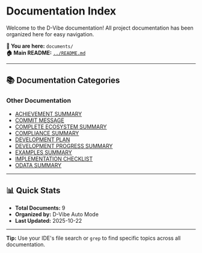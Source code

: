 # Documentation Index

Welcome to the D-Vibe documentation! All project documentation has been organized here for easy navigation.

**📍 You are here:** `documents/`  
**🏠 Main README:** [`../README.md`](../README.md)

---

## 📚 Documentation Categories

### Other Documentation

- [ACHIEVEMENT SUMMARY](./ACHIEVEMENT_SUMMARY.md)
- [COMMIT MESSAGE](./COMMIT_MESSAGE.md)
- [COMPLETE ECOSYSTEM SUMMARY](./COMPLETE_ECOSYSTEM_SUMMARY.md)
- [COMPLIANCE SUMMARY](./COMPLIANCE_SUMMARY.md)
- [DEVELOPMENT PLAN](./DEVELOPMENT_PLAN.md)
- [DEVELOPMENT PROGRESS SUMMARY](./DEVELOPMENT_PROGRESS_SUMMARY.md)
- [EXAMPLES SUMMARY](./EXAMPLES_SUMMARY.md)
- [IMPLEMENTATION CHECKLIST](./IMPLEMENTATION_CHECKLIST.md)
- [ODATA SUMMARY](./ODATA_SUMMARY.md)

---

## 📊 Quick Stats

- **Total Documents:** 9
- **Organized by:** D-Vibe Auto Mode
- **Last Updated:** 2025-10-22

---

**Tip:** Use your IDE's file search or `grep` to find specific topics across all documentation.

